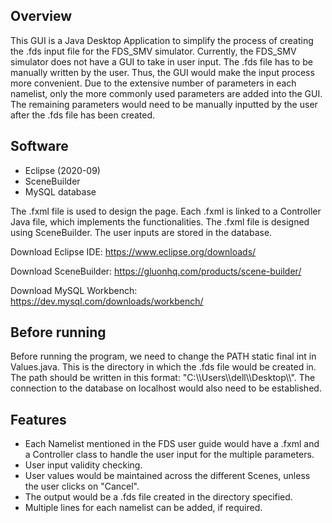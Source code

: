 ## Overview
This GUI is a Java Desktop Application to simplify the process of creating the .fds input file for the FDS_SMV simulator. Currently, the FDS_SMV simulator does not have a GUI to take in user input. The .fds file has to be manually written by the user. Thus, the GUI would make the input process more convenient. Due to the extensive number of parameters in each namelist, only the more commonly used parameters are added into the GUI. The remaining parameters would need to be manually inputted by the user after the .fds file has been created.

## Software
- Eclipse (2020-09)
- SceneBuilder
- MySQL database 

The .fxml file is used to design the page. Each .fxml is linked to a Controller Java file, which implements the functionalities. The .fxml file is designed using SceneBuilder. The user inputs are stored in the database.

Download Eclipse IDE: https://www.eclipse.org/downloads/

Download SceneBuilder: https://gluonhq.com/products/scene-builder/

Download MySQL Workbench: https://dev.mysql.com/downloads/workbench/

## Before running
Before running the program, we need to change the PATH static final int in Values.java. This is the directory in which the .fds file would be created in. The path should be written in this format: "C:\\\Users\\\dell\\\Desktop\\\\".
The connection to the database on localhost would also need to be established.

## Features
- Each Namelist mentioned in the FDS user guide would have a .fxml and a Controller class to handle the user input for the multiple parameters.
- User input validity checking.
- User values would be maintained across the different Scenes, unless the user clicks on "Cancel".
- The output would be a .fds file created in the directory specified.
- Multiple lines for each namelist can be added, if required.
